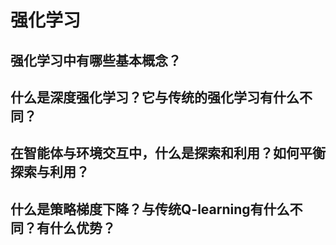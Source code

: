 # 强化学习

## 强化学习中有哪些基本概念？

## 什么是深度强化学习？它与传统的强化学习有什么不同？

## 在智能体与环境交互中，什么是探索和利用？如何平衡探索与利用？

## 什么是策略梯度下降？与传统Q-learning有什么不同？有什么优势？
